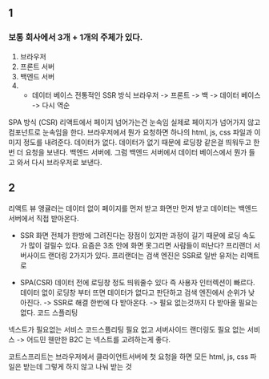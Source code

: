 ## 1
### 보통 회사에서 3개 + 1개의 주체가 있다.
  1. 브라우저
  2. 프론트 서버
  3. 백엔드 서버
  4. + 데이터 베이스
전통적인 SSR 방식
브라우저 -> 프론트 -> 백 -> 데이터 베이스 -> 다시 역순

SPA 방식 (CSR)
리액트에서 페이지 넘어가는건 눈속임
실제로 페이지가 넘어가지 않고 컴포넌트로 눈속임을 한다.
브라우저에서 뭔가 요청하면 하나의 html, js, css 파일과 이미지 정도를 내려준다.
데이터가 없다.
데이터가 없기 때문에 로딩창 같은걸 띄워두고 한번 더 요청을 보낸다.
백엔드 서버에.
그럼 백엔드 서버에서 데이터 베이스에서 뭔가 들고 와서 다시 브라우저로 보낸다.

## 2
리액트 뷰 앵귤러는 데이터 없이 페이지를 먼저 받고 화면만 먼저 받고 데이터는 백엔드 서버에서 직접 받아온다.

- SSR
화면 전체가 한방에 그려진다는 장점이 있지만 과정이 길기 때문에 로딩 속도가 많이 걸릴수 있다.
요즘은 3초 안에 화면 못그리면 사람들이 떠난다?
프리랜더 서버사이드 랜더링 2가지가 있다.
프리랜더는 검색 엔진은 SSR로 일반 유저는 리액트로 


- SPA(CSR)
데이터 전에 로딩창 정도 띄워줄수 있다 즉 사용자 인터렉션이 빠르다.
데이터 없이 로딩창 부터 뜨면 데이터가 없다고 판단하고 검색 엔진에서 순위가 낮아진다. -> SSR로 해결
한번에 다 받아온다. -> 필요 없는것까지 다 받아올 필요는 없다. 코드 스플리팅

넥스트가 필요없는 서비스
코드스플리팅 필요 없고 서버사이드 랜더링도 필요 없는 서비스 -> 어드민
웬만한 B2C 는 넥스트를 고려하는게 좋다.

코트스프리트는 브라우저에서 클라이언트서버에 첫 요청을 하면 모든 html, js, css 파일은 받는데
그렇게 하지 않고 나눠 받는 것



